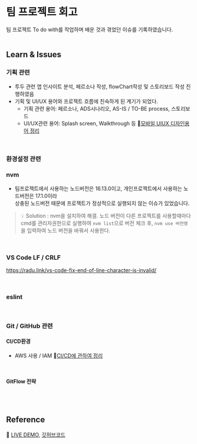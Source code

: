 # 팀 프로젝트 회고
팀 프로젝트 To do with를 작업하며 배운 것과 겪었던 이슈를 기록하였습니다.<br/><br/>

## Learn & Issues
### 기획 관련
- 투두 관련 앱 인사이트 분석, 페르소나 작성, flowChart작성 및 스토리보드 작성 진행하였음
- 기획 및 UI/UX 용어와 프로젝트 흐름에 친숙하게 된 계기가 되었다.
    - 기획 관련 용어: 페르소나, ADS시나리오, AS-IS / TO-BE process, 스토리보드
    - UI/UX관련 용어: Splash screen, Walkthrough 등 🔗[모바일 UIUX 디자인용어 정리](https://m.blog.naver.com/the_blenew/220949073188)


<br/>

### 환경설정 관련
### nvm
- 팀프로젝트에서 사용하는 노드버전은 16.13.0이고, 개인프로젝트에서 사용하는 노드버전은 17.1.0이라 <br/>
상충된 노드버전 때문에 프로젝트가 정상적으로 실행되지 않는 이슈가 있었습니다.
> 💡 Solution : nvm을 설치하여 해결. 노드 버전이 다른 프로젝트를 사용할때마다 cmd를 관리자권한으로 실행하여 `nvm list`으로 버전 체크 후, `nvm use 버전명`을 입력하여 노드 버전을 바꿔서 사용한다.

<br/>

### VS Code LF / CRLF
https://radu.link/vs-code-fix-end-of-line-character-is-invalid/

<br/>

### eslint

<br/>

### Git / GitHub 관련
#### CI/CD환경
- AWS 사용 / IAM  🔗[CI/CD에 관하여 정리](https://github.com/sukyoungshin/TIL/blob/main/Git/02_CICD.md)

<br/>

#### GitFlow 전략

<br/><br/>

## Reference
🔗 [LIVE DEMO](https://blog-project-app.netlify.app/), [깃허브코드](https://github.com/team-christmas)
